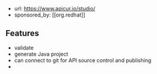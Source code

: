 
- url: https://www.apicur.io/studio/
- sponsored_by: [[org.redhat]]

## Features

- validate
- generate Java project
- can connect to git for API source control and publishing
- 